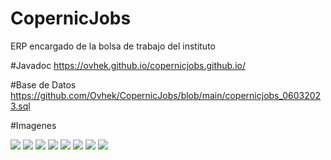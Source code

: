 # CopernicJobs

ERP encargado de la bolsa de trabajo del instituto

#Javadoc
https://ovhek.github.io/copernicjobs.github.io/

#Base de Datos
https://github.com/Ovhek/CopernicJobs/blob/main/copernicjobs_06032023.sql

#Imagenes
<div>
<img src="https://github.com/Ovhek/CopernicJobs/blob/main/1.png"/>
<img src="https://github.com/Ovhek/CopernicJobs/blob/main/2.png" />
<img src="https://github.com/Ovhek/CopernicJobs/blob/main/3.png"/>
<img src="https://github.com/Ovhek/CopernicJobs/blob/main/4.png"/>
<img src="https://github.com/Ovhek/CopernicJobs/blob/main/5.png" />
<img src="https://github.com/Ovhek/CopernicJobs/blob/main/6.png" />
<img src="https://github.com/Ovhek/CopernicJobs/blob/main/7.png"/>
<img src="https://github.com/Ovhek/CopernicJobs/blob/main/8.png" />
</div>
